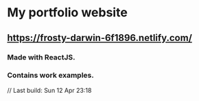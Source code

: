 # My portfolio website

## https://frosty-darwin-6f1896.netlify.com/

### Made with ReactJS.

### Contains work examples.

// Last build: Sun 12 Apr 23:18
